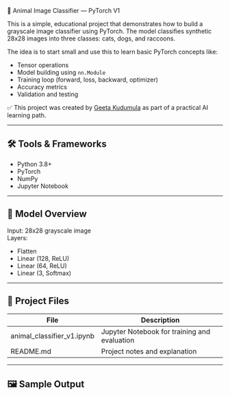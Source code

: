 🧠 Animal Image Classifier — PyTorch V1

This is a simple, educational project that demonstrates how to build a grayscale image classifier using PyTorch. The model classifies synthetic 28x28 images into three classes: cats, dogs, and raccoons.

The idea is to start small and use this to learn basic PyTorch concepts like:
- Tensor operations
- Model building using `nn.Module`
- Training loop (forward, loss, backward, optimizer)
- Accuracy metrics
- Validation and testing

✅ This project was created by [Geeta Kudumula](https://www.linkedin.com/in/geetakudumula) as part of a practical AI learning path.

---

## 🛠️ Tools & Frameworks
- Python 3.8+
- PyTorch
- NumPy
- Jupyter Notebook

---

## 🧱 Model Overview

Input: 28x28 grayscale image  
Layers:
- Flatten
- Linear (128, ReLU)
- Linear (64, ReLU)
- Linear (3, Softmax)

---

## 📂 Project Files

| File                    | Description                                  |
|-------------------------|----------------------------------------------|
| animal_classifier_v1.ipynb | Jupyter Notebook for training and evaluation |
| README.md               | Project notes and explanation                |

---

## 🖼️ Sample Output

